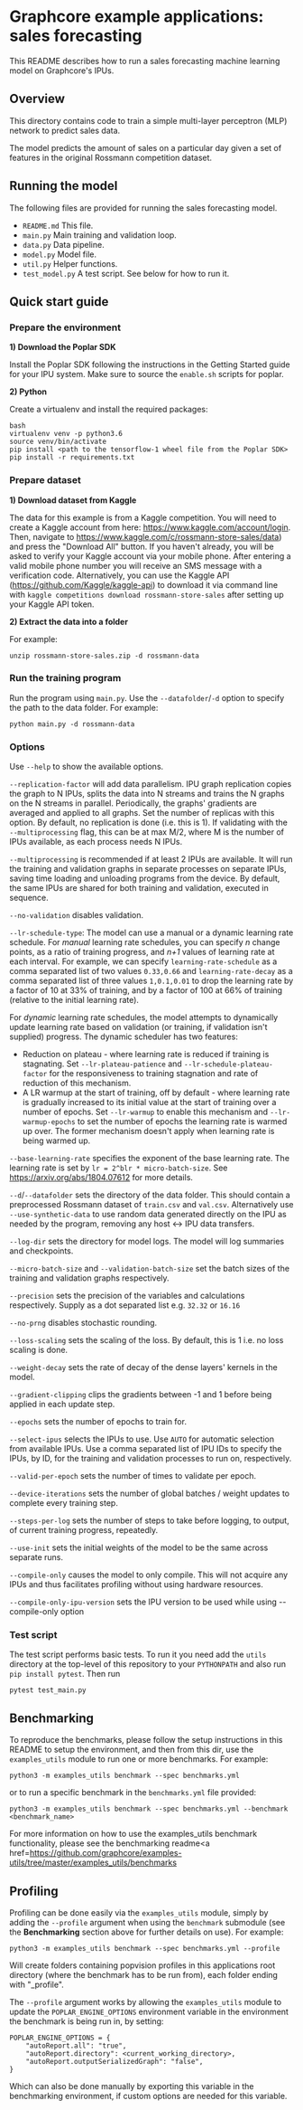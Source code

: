 # Graphcore example applications: sales forecasting
This README describes how to run a sales forecasting machine learning model on Graphcore's IPUs.

## Overview

This directory contains code to train a simple multi-layer perceptron (MLP) network to predict sales data.

The model predicts the amount of sales on a particular day given a set of features in the original Rossmann competition dataset.

## Running the model

The following files are provided for running the sales forecasting model.

* `README.md`   This file.
* `main.py`     Main training and validation loop.
* `data.py`     Data pipeline.
* `model.py`    Model file.
* `util.py`     Helper functions.
* `test_model.py`   A test script. See below for how to run it.

## Quick start guide

### Prepare the environment

**1) Download the Poplar SDK**

Install the Poplar SDK following the instructions in the Getting Started guide for your IPU system. 
Make sure to source the `enable.sh` scripts for poplar.

**2) Python**

Create a virtualenv and install the required packages:

```
bash
virtualenv venv -p python3.6
source venv/bin/activate
pip install <path to the tensorflow-1 wheel file from the Poplar SDK>
pip install -r requirements.txt
```

### Prepare dataset

**1) Download dataset from Kaggle**

The data for this example is from a Kaggle competition. You will need to create a Kaggle account from here: https://www.kaggle.com/account/login. Then, navigate to https://www.kaggle.com/c/rossmann-store-sales/data) and press the "Download All" button. If you haven't already, you will be asked to verify your Kaggle account via your mobile phone. After entering a valid mobile phone number you will receive an SMS message with a verification code. Alternatively, you can use the Kaggle API (https://github.com/Kaggle/kaggle-api) to download it via command line with `kaggle competitions download rossmann-store-sales` after setting up your Kaggle API token.

**2) Extract the data into a folder**

For example:

    unzip rossmann-store-sales.zip -d rossmann-data

### Run the training program

Run the program using `main.py`. Use the `--datafolder`/`-d` option to specify the path to the data folder. For example:

    python main.py -d rossmann-data

### Options

Use `--help` to show the available options.

`--replication-factor` will add data parallelism. IPU graph replication copies the graph to N IPUs, splits the data into N streams and trains the N graphs on the N streams in parallel. Periodically, the graphs' gradients are averaged and applied to all graphs. Set the number of replicas with this option. By default, no replication is done (i.e. this is 1). If validating with the `--multiprocessing` flag, this can be at max M/2, where M is the number of IPUs available, as each process needs N IPUs.

`--multiprocessing` is recommended if at least 2 IPUs are available. It will run the training and validation graphs in separate processes on separate IPUs, saving time loading and unloading programs from the device. By default, the same IPUs are shared for both training and validation, executed in sequence.

`--no-validation` disables validation.

`--lr-schedule-type`: The model can use a manual or a dynamic learning rate schedule.
For _manual_ learning rate schedules, you can specify _n_ change points, as a ratio of training progress, and _n+1_ values of learning rate at each interval.
For example, we can specify `learning-rate-schedule` as a comma separated list of two values `0.33,0.66` and `learning-rate-decay` as a comma separated list of three values `1,0.1,0.01` to drop the learning rate by a factor of 10 at 33% of training, and by a factor of 100 at 66% of training (relative to the initial learning rate).

For _dynamic_ learning rate schedules, the model attempts to dynamically update learning rate based on validation (or training, if validation isn't supplied) progress.
The dynamic scheduler has two features:
* Reduction on plateau - where learning rate is reduced if training is stagnating. Set `--lr-plateau-patience` and `--lr-schedule-plateau-factor` for the responsiveness to training stagnation and rate of reduction of this mechanism.
* A LR warmup at the start of training, off by default - where learning rate is gradually increased to its initial value at the start of training over a number of epochs. Set `--lr-warmup` to enable this mechanism and `--lr-warmup-epochs` to set the number of epochs the learning rate is warmed up over. The former mechanism doesn't apply when learning rate is being warmed up.

`--base-learning-rate` specifies the exponent of the base learning rate. The learning rate is set by `lr = 2^blr * micro-batch-size`. See <https://arxiv.org/abs/1804.07612> for more details.

`--d`/`--datafolder` sets the directory of the data folder. This should contain a preprocessed Rossmann dataset of `train.csv` and `val.csv`. Alternatively use `--use-synthetic-data` to use random data generated directly on the IPU as needed by the program, removing any host <-> IPU data transfers.

`--log-dir` sets the directory for model logs. The model will log summaries and checkpoints.

`--micro-batch-size` and `--validation-batch-size` set the batch sizes of the training and validation graphs respectively.

`--precision` sets the precision of the variables and calculations respectively. Supply as a dot separated list e.g. `32.32` or `16.16`

`--no-prng` disables stochastic rounding.

`--loss-scaling` sets the scaling of the loss. By default, this is 1 i.e. no loss scaling is done.

`--weight-decay` sets the rate of decay of the dense layers' kernels in the model.

`--gradient-clipping` clips the gradients between -1 and 1 before being applied in each update step.

`--epochs` sets the number of epochs to train for.

`--select-ipus` selects the IPUs to use. Use `AUTO` for automatic selection from available IPUs. Use a comma separated list of IPU IDs to specify the IPUs, by ID, for the training and validation processes to run on, respectively.

`--valid-per-epoch` sets the number of times to validate per epoch.

`--device-iterations` sets the number of global batches / weight updates to complete every training step.

`--steps-per-log` sets the number of steps to take before logging, to output, of current training progress, repeatedly.

`--use-init` sets the initial weights of the model to be the same across separate runs.

`--compile-only` causes the model to only compile. This will not acquire any IPUs and thus facilitates
profiling without using hardware resources.

`--compile-only-ipu-version` sets the IPU version to be used while using --compile-only option

### Test script

The test script performs basic tests. To run it you need add the `utils` directory at the top-level of this repository
to your `PYTHONPATH` and also run `pip install pytest`. Then run

    pytest test_main.py

## Benchmarking

To reproduce the benchmarks, please follow the setup instructions in this README to setup the environment, and then from this dir, use the `examples_utils` module to run one or more benchmarks. For example:
```
python3 -m examples_utils benchmark --spec benchmarks.yml
```

or to run a specific benchmark in the `benchmarks.yml` file provided:
```
python3 -m examples_utils benchmark --spec benchmarks.yml --benchmark <benchmark_name>
```

For more information on how to use the examples_utils benchmark functionality, please see the <a>benchmarking readme<a href=<https://github.com/graphcore/examples-utils/tree/master/examples_utils/benchmarks>

## Profiling

Profiling can be done easily via the `examples_utils` module, simply by adding the `--profile` argument when using the `benchmark` submodule (see the <strong>Benchmarking</strong> section above for further details on use). For example:
```
python3 -m examples_utils benchmark --spec benchmarks.yml --profile
```
Will create folders containing popvision profiles in this applications root directory (where the benchmark has to be run from), each folder ending with "_profile". 

The `--profile` argument works by allowing the `examples_utils` module to update the `POPLAR_ENGINE_OPTIONS` environment variable in the environment the benchmark is being run in, by setting:
```
POPLAR_ENGINE_OPTIONS = {
    "autoReport.all": "true",
    "autoReport.directory": <current_working_directory>,
    "autoReport.outputSerializedGraph": "false",
}
```
Which can also be done manually by exporting this variable in the benchmarking environment, if custom options are needed for this variable.

